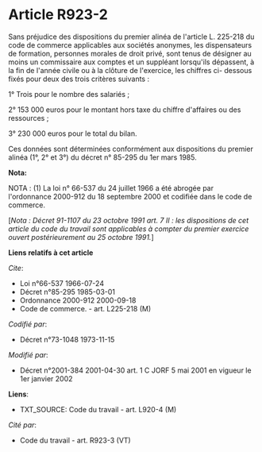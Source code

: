 # Article R923-2

Sans préjudice des dispositions du premier alinéa de l'article L. 225-218 du code de commerce applicables aux sociétés
anonymes, les dispensateurs de formation, personnes morales de droit privé, sont tenus de désigner au moins un commissaire
aux comptes et un suppléant lorsqu'ils dépassent, à la fin de l'année civile ou à la clôture de l'exercice, les chiffres ci-
dessous fixés pour deux des trois critères suivants :

1° Trois pour le nombre des salariés ;

2° 153 000 euros pour le montant hors taxe du chiffre d'affaires ou des ressources ;

3° 230 000 euros pour le total du bilan.

Ces données sont déterminées conformément aux dispositions du premier alinéa (1°, 2° et 3°) du décret n° 85-295 du 1er mars
1985.

**Nota:**

NOTA : (1) La loi n° 66-537 du 24 juillet 1966 a été abrogée par l'ordonnance 2000-912 du 18 septembre 2000 et codifiée dans
le code de commerce.

[*Nota : Décret 91-1107 du 23 octobre 1991 art. 7 II : les dispositions de cet article du code du travail sont applicables à
compter du premier exercice ouvert postérieurement au 25 octobre 1991.*]

**Liens relatifs à cet article**

_Cite_:

  - Loi n°66-537 1966-07-24
  - Décret n°85-295 1985-03-01
  - Ordonnance 2000-912 2000-09-18
  - Code de commerce. - art. L225-218 (M)

_Codifié par_:

  - Décret n°73-1048 1973-11-15

_Modifié par_:

  - Décret n°2001-384 2001-04-30 art. 1 C JORF 5 mai 2001 en vigueur le 1er janvier 2002

**Liens**:

  - TXT_SOURCE: Code du travail - art. L920-4 (M)

_Cité par_:

  - Code du travail - art. R923-3 (VT)
